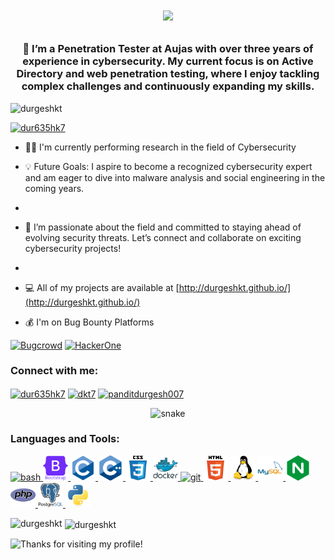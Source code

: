 <h1 align="center"👋 "Hello folks! I'm Durgesh."</h1>
<p align="center"><img src="https://www.freepnglogos.com/uploads/linux-png/compiling-the-linux-kernel-ubuntu-ultimatepeterm-31.png" width="200"</P>
<h3 align="center">🚀 I’m a Penetration Tester at Aujas with over three years of experience in cybersecurity. My current focus is on Active Directory and web penetration testing, where I enjoy tackling complex challenges and continuously expanding my skills.</h3>

<p align="left"> <img src="https://komarev.com/ghpvc/?username=durgeshkt&label=Profile%20views&color=0e75b6&style=flat" alt="durgeshkt" /> </p>

<p align="left"> <a href="https://twitter.com/dur635hk7" target="blank"><img src="https://img.shields.io/twitter/follow/dur635hk7?logo=twitter&style=for-the-badge" alt="dur635hk7" /></a> </p>

- 👨‍💻 I'm currently performing research in the field of Cybersecurity 

- 💡 Future Goals: I aspire to become a recognized cybersecurity expert and am eager to dive into malware analysis and social engineering in the coming years.
- 
-  🔐 I’m passionate about the field and committed to staying ahead of evolving security threats. Let’s connect and collaborate on exciting cybersecurity projects!
-  
- 💻 All of my projects are available at [http://durgeshkt.github.io/](http://durgeshkt.github.io/)

- 💰 I'm on Bug Bounty Platforms

[![Bugcrowd](https://img.shields.io/badge/bugcrowd-%23F26822.svg?&style=for-the-badge&logo=bugcrowd&logoColor=white)](https://bugcrowd.com/durgeshkt)
[![HackerOne](https://img.shields.io/badge/hackerone-%23494649.svg?&style=for-the-badge&logo=hackerone&logoColor=white)](https://hackerone.com/durgeshkt)

<h3 align="left">Connect with me:</h3>
<p align="left">
<a href="https://twitter.com/dur635hk7" target="blank"><img align="center" src="https://raw.githubusercontent.com/rahuldkjain/github-profile-readme-generator/master/src/images/icons/Social/twitter.svg" alt="dur635hk7" height="30" width="40" /></a>
<a href="https://linkedin.com/in/durgeshkt" target="blank"><img align="center" src="https://raw.githubusercontent.com/rahuldkjain/github-profile-readme-generator/master/src/images/icons/Social/linked-in-alt.svg" alt="dkt7" height="30" width="40" /></a>
<a href="https://instagram.com/panditdurgesh007" target="blank"><img align="center" src="https://raw.githubusercontent.com/rahuldkjain/github-profile-readme-generator/master/src/images/icons/Social/instagram.svg" alt="panditdurgesh007" height="30" width="40" /></a>
</p>
<p align="center">
  <img src="https://github.com/ritik307/ritik307/raw/output/github-contribution-grid-snake.svg" alt="snake"></center>
</p>
<h3 align="left">Languages and Tools:</h3>
<p align="left"> <a href="https://www.gnu.org/software/bash/" target="_blank" rel="noreferrer"> <img src="https://www.vectorlogo.zone/logos/gnu_bash/gnu_bash-icon.svg" alt="bash" width="40" height="40"/> </a> <a href="https://getbootstrap.com" target="_blank" rel="noreferrer"> <img src="https://raw.githubusercontent.com/devicons/devicon/master/icons/bootstrap/bootstrap-plain-wordmark.svg" alt="bootstrap" width="40" height="40"/> </a> <a href="https://www.cprogramming.com/" target="_blank" rel="noreferrer"> <img src="https://raw.githubusercontent.com/devicons/devicon/master/icons/c/c-original.svg" alt="c" width="40" height="40"/> </a> <a href="https://www.w3schools.com/cpp/" target="_blank" rel="noreferrer"> <img src="https://raw.githubusercontent.com/devicons/devicon/master/icons/cplusplus/cplusplus-original.svg" alt="cplusplus" width="40" height="40"/> </a> <a href="https://www.w3schools.com/css/" target="_blank" rel="noreferrer"> <img src="https://raw.githubusercontent.com/devicons/devicon/master/icons/css3/css3-original-wordmark.svg" alt="css3" width="40" height="40"/> </a> <a href="https://www.docker.com/" target="_blank" rel="noreferrer"> <img src="https://raw.githubusercontent.com/devicons/devicon/master/icons/docker/docker-original-wordmark.svg" alt="docker" width="40" height="40"/> </a> <a href="https://git-scm.com/" target="_blank" rel="noreferrer"> <img src="https://www.vectorlogo.zone/logos/git-scm/git-scm-icon.svg" alt="git" width="40" height="40"/> </a> <a href="https://www.w3.org/html/" target="_blank" rel="noreferrer"> <img src="https://raw.githubusercontent.com/devicons/devicon/master/icons/html5/html5-original-wordmark.svg" alt="html5" width="40" height="40"/> </a> <a href="https://www.linux.org/" target="_blank" rel="noreferrer"> <img src="https://raw.githubusercontent.com/devicons/devicon/master/icons/linux/linux-original.svg" alt="linux" width="40" height="40"/> </a> <a href="https://www.mysql.com/" target="_blank" rel="noreferrer"> <img src="https://raw.githubusercontent.com/devicons/devicon/master/icons/mysql/mysql-original-wordmark.svg" alt="mysql" width="40" height="40"/> </a> <a href="https://www.nginx.com" target="_blank" rel="noreferrer"> <img src="https://raw.githubusercontent.com/devicons/devicon/master/icons/nginx/nginx-original.svg" alt="nginx" width="40" height="40"/> </a> <a href="https://www.php.net" target="_blank" rel="noreferrer"> <img src="https://raw.githubusercontent.com/devicons/devicon/master/icons/php/php-original.svg" alt="php" width="40" height="40"/> </a> <a href="https://www.postgresql.org" target="_blank" rel="noreferrer"> <img src="https://raw.githubusercontent.com/devicons/devicon/master/icons/postgresql/postgresql-original-wordmark.svg" alt="postgresql" width="40" height="40"/> </a> <a href="https://www.python.org" target="_blank" rel="noreferrer"> <img src="https://raw.githubusercontent.com/devicons/devicon/master/icons/python/python-original.svg" alt="python" width="40" height="40"/> </a> </p>

<p><img align="left" src="https://github-readme-stats.vercel.app/api/top-langs?username=durgeshkt&show_icons=true&locale=en&layout=compact" alt="durgeshkt" /></p>

<p>&nbsp;<img align="center" src="https://github-readme-stats.vercel.app/api?username=durgeshkt&show_icons=true&locale=en" alt="durgeshkt" /></p>

<img height="120" alt="Thanks for visiting my profile!" width="100%" src="https://raw.githubusercontent.com/BrunnerLivio/brunnerlivio/master/images/marquee.svg" />
